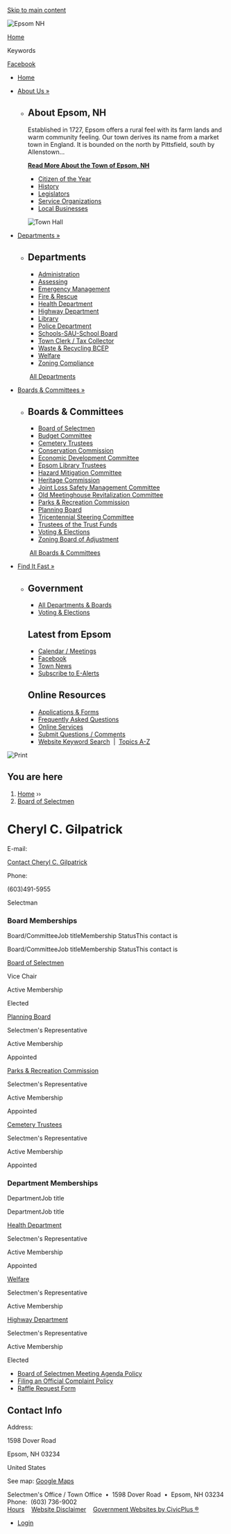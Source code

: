 [Skip to main content](https://www.epsomnh.org/people/cheryl-c-gilpatrick/)

![Epsom NH](https://www.epsomnh.gov/sites/all/themes/custom/sites/epsomnh/vts_epsomnh/logo.png)

[Home](https://www.epsomnh.gov)

Keywords

[Facebook](https://www.facebook.com/epsomnh.org)

- [Home](https://www.epsomnh.org)
- [About Us »](https://www.epsomnh.org/about-us)
  
  - ## About Epsom, NH
    
    Established in 1727, Epsom offers a rural feel with its farm lands and warm community feeling. Our town derives its name from a market town in England. It is bounded on the north by Pittsfield, south by Allenstown...
    
    [**Read More About the Town of Epsom, NH**](https://www.epsomnh.gov/about-us)
    
    - [Citizen of the Year](https://www.epsomnh.org/about-us/pages/citizen-year)
    - [History](https://www.epsomnh.gov/about-us/pages/history)
    - [Legislators](https://www.epsomnh.gov/about-us/links/legislators)
    - [Service Organizations](https://www.epsomnh.gov/about-us/pages/service-organizations)
    - [Local Businesses](https://www.epsomnh.org/about-us/pages/local-businesses)
    
    ![Town Hall](https://www.epsomnh.gov/sites/g/files/vyhlif4396/f/resize/imce/town_hall_w_flag_1-500x458.jpg)
- [Departments »](https://www.epsomnh.org/departments)
  
  - ## Departments
    
    - [Administration](https://www.epsomnh.org/administration)
    - [Assessing](https://www.epsomnh.org/assessing)
    - [Emergency Management](https://www.epsomnh.org/emergency-management)
    - [Fire &amp; Rescue](https://www.epsomnh.org/fire-rescue)
    
    <!--THE END-->
    
    - [Health Department](https://www.epsomnh.org/health-department)
    - [Highway Department](https://www.epsomnh.org/highway-department)
    - [Library](https://www.epsomnh.org/library)
    - [Police Department](https://www.epsomnh.org/police-department)
    - [Schools-SAU-School Board](https://www.epsomnh.org/schools-sau-school-board)
    
    <!--THE END-->
    
    - [Town Clerk / Tax Collector](https://www.epsomnh.org/town-clerk-tax-collector)
    - [Waste &amp; Recycling BCEP](https://www.epsomnh.org/waste-recycling)
    - [Welfare](https://www.epsomnh.org/welfare)
    - [Zoning Compliance](https://www.epsomnh.org/zoning-compliance)
    
     [All Departments](https://www.epsomnh.org/departments)
- [Boards &amp; Committees »](https://www.epsomnh.org/boards)
  
  - ## Boards &amp; Committees
    
    - [Board of Selectmen](https://www.epsomnh.org/board-selectmen)
    - [Budget Committee](https://www.epsomnh.org/budget-committee)
    - [Cemetery Trustees](https://www.epsomnh.org/cemetery-trustees)
    - [Conservation Commission](https://www.epsomnh.org/conservation-commission)
    - [Economic Development Committee](https://www.epsomnh.org/economic-development-committee)
    
    <!--THE END-->
    
    - [Epsom Library Trustees](https://www.epsomlibrary.com/trustees)
    - [Hazard Mitigation Committee](https://www.epsomnh.org/hazard-mitigation-committee)
    - [Heritage Commission](https://www.epsomnh.org/heritage-commission)
    - [Joint Loss Safety Management Committee](https://www.epsomnh.org/joint-loss-safety-management-committee)
    - [Old Meetinghouse Revitalization Committee](https://www.epsomnh.org/old-meeting-house-revitalization-committee)
    - [Parks &amp; Recreation Commission](https://www.epsomnh.org/parks-recreation-commission)
    
    <!--THE END-->
    
    - [Planning Board](https://www.epsomnh.org/planning-board)
    - [Tricentennial Steering Committee](https://www.epsomnh.org/tricentennial-steering-committee)
    - [Trustees of the Trust Funds](https://www.epsomnh.org/trustees-trust-funds)
    - [Voting &amp; Elections](https://www.epsomnh.org/voting-elections)
    - [Zoning Board of Adjustment](https://www.epsomnh.org/zoning-board-adjustment)
    
     [All Boards &amp; Committees](https://www.epsomnh.org/boards)
- [Find It Fast »](https://www.epsomnh.org/where)
  
  - ## Government
    
    - [All Departments &amp; Boards](https://www.epsomnh.gov/contacts-directory)
    - [Voting &amp; Elections](https://www.epsomnh.gov/voting-elections)
    
    ## Latest from Epsom
    
    - [Calendar / Meetings](https://www.epsomnh.gov/home/links/calendar)
    - [Facebook](https://www.facebook.com/epsomnh.org)
    - [Town News](https://www.epsomnh.gov/node/1/news)
    - [Subscribe to E-Alerts](https://www.epsomnh.gov/subscribe)
    
    ## Online Resources
    
    - [Applications &amp; Forms](https://www.epsomnh.org/files)
    - [Frequently Asked Questions](https://www.epsomnh.gov/faqs)
    - [O](https://www.epsomnh.gov/home/pages/online-services)[nline Services](https://www.epsomnh.org/home/pages/online-services)
    - [Submit Questions / Comments](https://www.epsomnh.gov/home/webforms/questions-comments)
    - [Website Keyword Search](https://www.epsomnh.gov/advanced-search)  |  [Topics A-Z](https://www.epsomnh.gov/where)

![Print](https://www.epsomnh.gov/sites/all/modules/contrib/print/icons/print_icon.png "Print")

## You are here

1. [Home](https://www.epsomnh.org) ››
2. [Board of Selectmen](https://www.epsomnh.org/board-selectmen)

# Cheryl C. Gilpatrick

E-mail:

[Contact Cheryl C. Gilpatrick](https://www.epsomnh.org/user/793/contact)

Phone: 

(603)491-5955

Selectman

### Board Memberships

Board/CommitteeJob titleMembership StatusThis contact is

Board/CommitteeJob titleMembership StatusThis contact is

[Board of Selectmen](https://www.epsomnh.org/board-selectmen)

Vice Chair

Active Membership

Elected

[Planning Board](https://www.epsomnh.org/planning-board)

Selectmen's Representative

Active Membership

Appointed

[Parks &amp; Recreation Commission](https://www.epsomnh.org/parks-recreation-commission)

Selectmen's Representative

Active Membership

Appointed

[Cemetery Trustees](https://www.epsomnh.org/cemetery-trustees)

Selectmen's Representative

Active Membership

Appointed

### Department Memberships

DepartmentJob title

DepartmentJob title

[Health Department](https://www.epsomnh.org/health-department)

Selectmen's Representative

Active Membership

Appointed

[Welfare](https://www.epsomnh.org/welfare)

Selectmen's Representative

Active Membership

[Highway Department](https://www.epsomnh.org/highway-department)

Selectmen's Representative

Active Membership

Elected

- [Board of Selectmen Meeting Agenda Policy](https://www.epsomnh.org/board-selectmen/files/board-selectmen-meeting-agenda-policy)
- [Filing an Official Complaint Policy](https://www.epsomnh.org/board-selectmen/files/filing-official-complaint-policy)
- [Raffle Request Form](https://www.epsomnh.org/board-selectmen/links/raffle-request-form)

## Contact Info

Address:

1598 Dover Road

Epsom, NH 03234

United States

See map: [Google Maps](https://maps.google.com/?q=1598%20Dover%20Road%2C%20Epsom%2C%20NH%2C%2003234%2C%20us)

Selectmen's Office / Town Office  •  1598 Dover Road  •  Epsom, NH 03234  
Phone:  (603) 736-9002  
[Hours](https://www.epsomnh.gov/home/pages/hours)    [Website Disclaimer](https://www.epsomnh.gov/home/pages/website-disclaimer)    [Government Websites by CivicPlus ®](https://www.civicplus.com)

- [Login](https://www.epsomnh.org/user/login?current=node%2F9273)